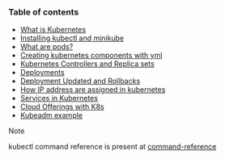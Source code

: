 ### Table of contents

-  [What is Kubernetes](01-What-is-Kubernetes.md)
- [Installing kubectl and minikube](02-Installation.md)
- [What are pods?](03-pods.md)
- [Creating kubernetes components with yml](04-Yaml_in_kubernetes.md)
- [Kubernetes Controllers and Replica sets](05-kubernetes-controllers-replicasets.md)
- [Deployments](06-deployments.md)
- [Deployment Updated and Rollbacks](07-deployments-update-rollback.md)
- [How IP address are assigned in kubernetes](08-Networking.md)
- [Services in Kubernetes](09-services.md)
- [Cloud Offerings with K8s](10-k8s-cloud.md)
- [Kubeadm example](11-installing-using-kubeadm.md)

>[!Note]
> kubectl command reference is present at [command-reference](kubectl-commands.md)
